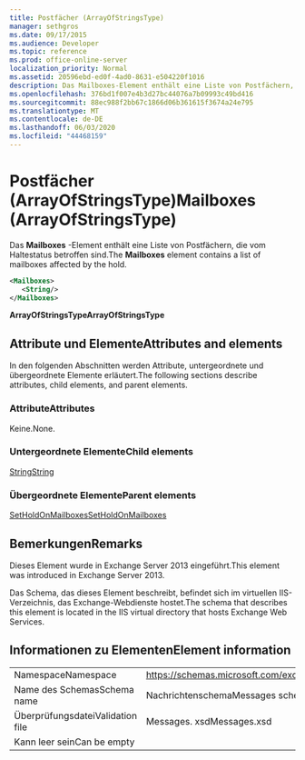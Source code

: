 ```yaml
---
title: Postfächer (ArrayOfStringsType)
manager: sethgros
ms.date: 09/17/2015
ms.audience: Developer
ms.topic: reference
ms.prod: office-online-server
localization_priority: Normal
ms.assetid: 20596ebd-ed0f-4ad0-8631-e504220f1016
description: Das Mailboxes-Element enthält eine Liste von Postfächern, die vom Haltestatus betroffen sind.
ms.openlocfilehash: 376bd1f007e4b3d27bc44076a7b09993c49bd416
ms.sourcegitcommit: 88ec988f2bb67c1866d06b361615f3674a24e795
ms.translationtype: MT
ms.contentlocale: de-DE
ms.lasthandoff: 06/03/2020
ms.locfileid: "44468159"
---
```

# <a name="mailboxes-arrayofstringstype"></a><span data-ttu-id="725f1-103">Postfächer (ArrayOfStringsType)</span><span class="sxs-lookup"><span data-stu-id="725f1-103">Mailboxes (ArrayOfStringsType)</span></span>

<span data-ttu-id="725f1-104">Das **Mailboxes** -Element enthält eine Liste von Postfächern, die vom Haltestatus betroffen sind.</span><span class="sxs-lookup"><span data-stu-id="725f1-104">The **Mailboxes** element contains a list of mailboxes affected by the hold.</span></span> 
  
```XML
<Mailboxes>
   <String/>
</Mailboxes>
```

<span data-ttu-id="725f1-105">**ArrayOfStringsType**</span><span class="sxs-lookup"><span data-stu-id="725f1-105">**ArrayOfStringsType**</span></span>

## <a name="attributes-and-elements"></a><span data-ttu-id="725f1-106">Attribute und Elemente</span><span class="sxs-lookup"><span data-stu-id="725f1-106">Attributes and elements</span></span>

<span data-ttu-id="725f1-107">In den folgenden Abschnitten werden Attribute, untergeordnete und übergeordnete Elemente erläutert.</span><span class="sxs-lookup"><span data-stu-id="725f1-107">The following sections describe attributes, child elements, and parent elements.</span></span>
  
### <a name="attributes"></a><span data-ttu-id="725f1-108">Attribute</span><span class="sxs-lookup"><span data-stu-id="725f1-108">Attributes</span></span>

<span data-ttu-id="725f1-109">Keine.</span><span class="sxs-lookup"><span data-stu-id="725f1-109">None.</span></span>
  
### <a name="child-elements"></a><span data-ttu-id="725f1-110">Untergeordnete Elemente</span><span class="sxs-lookup"><span data-stu-id="725f1-110">Child elements</span></span>

[<span data-ttu-id="725f1-111">String</span><span class="sxs-lookup"><span data-stu-id="725f1-111">String</span></span>](string.md)
  
### <a name="parent-elements"></a><span data-ttu-id="725f1-112">Übergeordnete Elemente</span><span class="sxs-lookup"><span data-stu-id="725f1-112">Parent elements</span></span>

[<span data-ttu-id="725f1-113">SetHoldOnMailboxes</span><span class="sxs-lookup"><span data-stu-id="725f1-113">SetHoldOnMailboxes</span></span>](setholdonmailboxes.md)
  
## <a name="remarks"></a><span data-ttu-id="725f1-114">Bemerkungen</span><span class="sxs-lookup"><span data-stu-id="725f1-114">Remarks</span></span>

<span data-ttu-id="725f1-115">Dieses Element wurde in Exchange Server 2013 eingeführt.</span><span class="sxs-lookup"><span data-stu-id="725f1-115">This element was introduced in Exchange Server 2013.</span></span>
  
<span data-ttu-id="725f1-116">Das Schema, das dieses Element beschreibt, befindet sich im virtuellen IIS-Verzeichnis, das Exchange-Webdienste hostet.</span><span class="sxs-lookup"><span data-stu-id="725f1-116">The schema that describes this element is located in the IIS virtual directory that hosts Exchange Web Services.</span></span>
  
## <a name="element-information"></a><span data-ttu-id="725f1-117">Informationen zu Elementen</span><span class="sxs-lookup"><span data-stu-id="725f1-117">Element information</span></span>

|||
|:-----|:-----|
|<span data-ttu-id="725f1-118">Namespace</span><span class="sxs-lookup"><span data-stu-id="725f1-118">Namespace</span></span>  <br/> |https://schemas.microsoft.com/exchange/services/2006/messages  <br/> |
|<span data-ttu-id="725f1-119">Name des Schemas</span><span class="sxs-lookup"><span data-stu-id="725f1-119">Schema name</span></span>  <br/> |<span data-ttu-id="725f1-120">Nachrichtenschema</span><span class="sxs-lookup"><span data-stu-id="725f1-120">Messages schema</span></span>  <br/> |
|<span data-ttu-id="725f1-121">Überprüfungsdatei</span><span class="sxs-lookup"><span data-stu-id="725f1-121">Validation file</span></span>  <br/> |<span data-ttu-id="725f1-122">Messages. xsd</span><span class="sxs-lookup"><span data-stu-id="725f1-122">Messages.xsd</span></span>  <br/> |
|<span data-ttu-id="725f1-123">Kann leer sein</span><span class="sxs-lookup"><span data-stu-id="725f1-123">Can be empty</span></span>  <br/> ||
   

